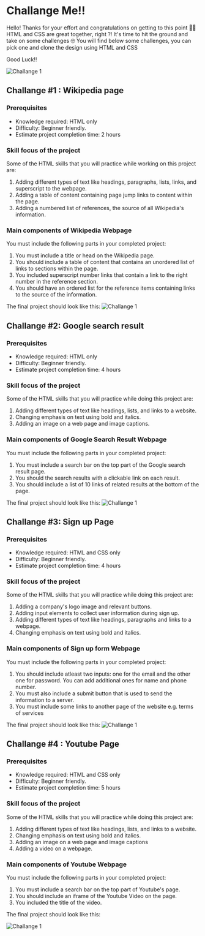 # Challange Me!!
Hello! Thanks for your effort and congratulations on getting to this point 🎉🎉 HTML and CSS are great together, right ?!
It's time to hit the ground and take on some challenges 🤓
You will find below some challenges, you can pick one and clone the design using HTML and CSS

Good Luck!!

![Challange 1 ](https://media.tenor.com/images/33d87f942ace99852790e856e7274081/tenor.gif)

## Challange #1 :  Wikipedia page
### Prerequisites

-   Knowledge required: HTML only
-   Difficulty: Beginner friendly.
-   Estimate project completion time: 2 hours

### Skill focus of the project

Some of the HTML skills that you will practice while working on this project are:

1.  Adding different types of text like headings, paragraphs, lists, links, and superscript to the webpage.
2.  Adding a table of content containing page jump links to content within the page.
3.  Adding a numbered list of references, the source of all Wikipedia's information.

### Main components of Wikipedia Webpage

You must include the following parts in your completed project:

1.  You must include a title or head on the Wikipedia page.
2.  You should include a table of content that contains an unordered list of links to sections within the page.
3.  You included superscript number links that contain a link to the right number in the reference section.
4.  You should have an ordered list for the reference items containing links to the source of the information.

The final project should look like this:
![Challange 1 ](https://devpractical.com/public/2020/html-project-wikipedia-main-image.jpg)


## Challange #2: Google search result
### Prerequisites

-   Knowledge required: HTML only
-   Difficulty: Beginner friendly.
-   Estimate project completion time: 4 hours

### Skill focus of the project

Some of the HTML skills that you will practice while doing this project are:

1.  Adding different types of text like headings, lists, and links to a website.
2.  Changing emphasis on text using bold and italics.
3.  Adding an image on a web page and image captions.

### Main components of Google Search Result Webpage

You must include the following parts in your completed project:

1.  You must include a search bar on the top part of the Google search result page.
2.  You should the search results with a clickable link on each result.
3.  You should include a list of 10 links of related results at the bottom of the page.

The final project should look like this:
![Challange 1 ](https://storage.googleapis.com/support-forums-api/attachment/thread-29368724-17177357624889599989.png)


## Challange #3: Sign up Page 
### Prerequisites
-   Knowledge required: HTML and CSS only
-   Difficulty: Beginner friendly.
-   Estimate project completion time: 4 hours

### Skill focus of the project

Some of the HTML skills that you will practice while doing this project are:

1.  Adding a company's logo image and relevant buttons.
2.  Adding input elements to collect user information during sign up.
3.  Adding different types of text like headings, paragraphs and links to a webpage.
4.  Changing emphasis on text using bold and italics.

### Main components of Sign up form Webpage

You must include the following parts in your completed project:

1.  You should include atleast two inputs: one for the email and the other one for password. You can add additional ones for name and phone number.
2.  You must also include a submit button that is used to send the information to a server.
3.  You must include some links to another page of the website e.g. terms of services

The final project should look like this:
![Challange 1 ](https://cdn.freshdesignweb.com/wp-content/uploads/site/Simple-signup-form-v2.jpg)

## Challange #4 : Youtube Page
### Prerequisites

-   Knowledge required: HTML and CSS only
-   Difficulty: Beginner friendly.
-   Estimate project completion time: 5 hours

### Skill focus of the project

Some of the HTML skills that you will practice while doing this project are:

1.  Adding different types of text like headings, lists, and links to a website.
2.  Changing emphasis on text using bold and italics.
3.  Adding an image on a web page and image captions
4. Adding a video on a webpage.

### Main components of Youtube Webpage

You must include the following parts in your completed project:

1.  You must include a search bar on the top part of Youtube's page.
2.  You should include an iframe of the Youtube Video on the page.
3.  You included the title of the video.

The final project should look like this:


![Challange 1 ](https://lh3.googleusercontent.com/proxy/vKwaHIbQY9kPlS89Bz0YS3MeABzqiGU2rbMoKnNM2xQvZUx_baPG8sM0sUEFTG_Zto2Zn-nE_1hk6VA3B5ioivw1XccJaUQ-_5Ag95ukEsrecZmR71EPzkdA)
